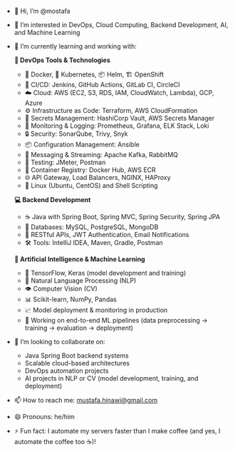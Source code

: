 - 👋 Hi, I’m @mostafa  
- 👀 I’m interested in DevOps, Cloud Computing, Backend Development, AI, and Machine Learning  
- 🌱 I’m currently learning and working with:

  **🚀 DevOps Tools & Technologies**  
  - 🐳 Docker, 🐙 Kubernetes, 📦 Helm, 🏗️ OpenShift  
  - 🔁 CI/CD: Jenkins, GitHub Actions, GitLab CI, CircleCI  
  - ☁️ Cloud: AWS (EC2, S3, RDS, IAM, CloudWatch, Lambda), GCP, Azure  
  - ⚙️ Infrastructure as Code: Terraform, AWS CloudFormation  
  - 🔐 Secrets Management: HashiCorp Vault, AWS Secrets Manager  
  - 🔧 Monitoring & Logging: Prometheus, Grafana, ELK Stack, Loki  
  - 🔒 Security: SonarQube, Trivy, Snyk  
  - 📦 Configuration Management: Ansible  
  - 📡 Messaging & Streaming: Apache Kafka, RabbitMQ  
  - 🧪 Testing: JMeter, Postman  
  - 🧰 Container Registry: Docker Hub, AWS ECR  
  - 🌐 API Gateway, Load Balancers, NGINX, HAProxy  
  - 🐧 Linux (Ubuntu, CentOS) and Shell Scripting  

  **💻 Backend Development**  
  - ☕ Java with Spring Boot, Spring MVC, Spring Security, Spring JPA  
  - 🐘 Databases: MySQL, PostgreSQL, MongoDB  
  - 🔌 RESTful APIs, JWT Authentication, Email Notifications  
  - 🛠️ Tools: IntelliJ IDEA, Maven, Gradle, Postman  

  **🤖 Artificial Intelligence & Machine Learning**  
  - 🧠 TensorFlow, Keras (model development and training)  
  - 💬 Natural Language Processing (NLP)  
  - 👁️ Computer Vision (CV)  
  - 📊 Scikit-learn, NumPy, Pandas  
  - 📈 Model deployment & monitoring in production  
  - 🔬 Working on end-to-end ML pipelines (data preprocessing → training → evaluation → deployment)

- 💞️ I’m looking to collaborate on:  
  - Java Spring Boot backend systems  
  - Scalable cloud-based architectures  
  - DevOps automation projects  
  - AI projects in NLP or CV (model development, training, and deployment)

- 📫 How to reach me: mustafa.hinawi@gmail.com  
- 😄 Pronouns: he/him  
- ⚡ Fun fact: I automate my servers faster than I make coffee (and yes, I automate the coffee too ☕)!

